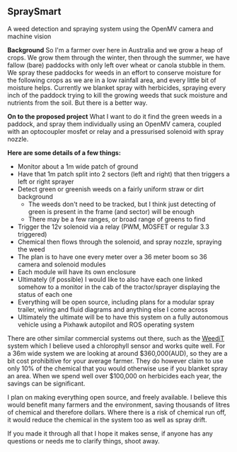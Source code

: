 ## SpraySmart
A weed detection and spraying system using the OpenMV camera and machine vision

**Background**
So I'm a farmer over here in Australia and we grow a heap of crops. We grow them through the winter, then through the summer, we have fallow (bare) paddocks with only left over wheat or canola stubble in them. We spray these paddocks for weeds in an effort to conserve moisture for the following crops as we are in a low rainfall area, and every little bit of moisture helps. Currently we blanket spray with herbicides, spraying every inch of the paddock trying to kill the growing weeds that suck moisture and nutrients from the soil. But there is a better way.

**On to the proposed project**
What I want to do it find the green weeds in a paddock, and spray them individually using an OpenMV camera, coupled with an optocoupler mosfet or relay and a pressurised solenoid with spray nozzle.

**Here are some details of a few things:**
* Monitor about a 1m wide patch of ground
* Have that 1m patch split into 2 sectors (left and right) that then triggers a left or right sprayer
* Detect green or greenish weeds on a fairly uniform straw or dirt background
  * The weeds don't need to be tracked, but I think just detecting of green is present in the frame (and sector) will be enough
  * There may be a few ranges, or broad range of greens to find
* Trigger the 12v solenoid via a relay (PWM, MOSFET or regular 3.3 triggered)
* Chemical then flows through the solenoid, and spray nozzle, spraying the weed
* The plan is to have one every meter over a 36 meter boom so 36 camera and solenoid modules
* Each module will have its own enclosure
* Ultimately (if possible) I would like to also have each one linked somehow to a monitor in the cab of the tractor/sprayer displaying the status of each one
* Everything will be open source, including plans for a modular spray trailer, wiring and fluid diagrams and anything else I come across
* Ultimately the ultimate will be to have this system on a fully autonomous vehicle using a Pixhawk autopilot and ROS operating system

There are other similar commercial systems out there, such as the [WeediT](www.weedit.com) system which I believe used a chlorophyll sensor and works quite well. For a 36m wide system we are looking at around $360,000(AUD), so they are a bit cost prohibitive for your average farmer. They do however claim to use only 10% of the chemical that you would otherwise use if you blanket spray an area. When we spend well over $100,000 on herbicides each year, the savings can be significant.

I plan on making everything open source, and freely available. I believe this would benefit many farmers and the environment, saving thousands of litres of chemical and therefore dollars. Where there is a risk of chemical run off, it would reduce the chemical in the system too as well as spray drift.

If you made it through all that I hope it makes sense, if anyone has any questions or needs me to clarify things, shoot away.

